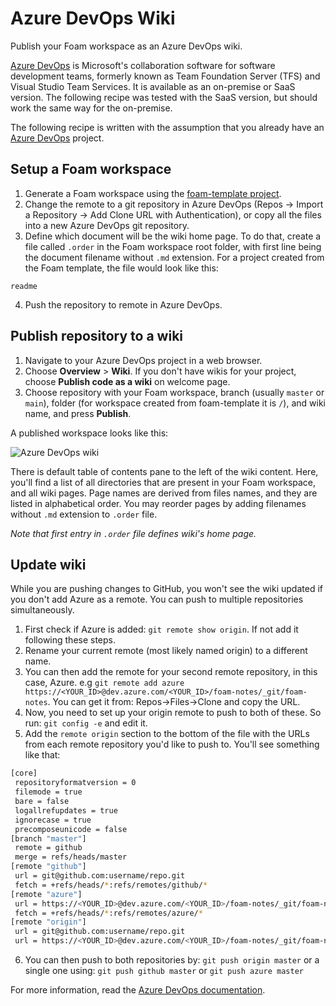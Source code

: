 # Azure DevOps Wiki

Publish your Foam workspace as an Azure DevOps wiki.

[Azure DevOps](https://azure.microsoft.com/en-us/services/devops/) is Microsoft's collaboration software for software development teams, formerly known as Team Foundation Server (TFS) and Visual Studio Team Services. It is available as an on-premise or SaaS version. The following recipe was tested with the SaaS version, but should work the same way for the on-premise.

The following recipe is written with the assumption that you already have an [Azure DevOps](https://azure.microsoft.com/en-us/services/devops/) project.

## Setup a Foam workspace

1. Generate a Foam workspace using the [foam-template project](https://github.com/foambubble/foam-template). 
2. Change the remote to a git repository in Azure DevOps (Repos -> Import a Repository -> Add Clone URL with Authentication), or copy all the files into a new Azure DevOps git repository.
3. Define which document will be the wiki home page. To do that, create a file called `.order` in the Foam workspace root folder, with first line being the document filename without `.md` extension. For a project created from the Foam template, the file would look like this:
```
readme
```
4. Push the repository to remote in Azure DevOps.

## Publish repository to a wiki


1. Navigate to your Azure DevOps project in a web browser.
2. Choose **Overview** > **Wiki**. If you don't have wikis for your project, choose **Publish code as a wiki** on welcome page. 
3. Choose repository with your Foam workspace, branch (usually `master` or `main`), folder (for workspace created from foam-template it is `/`), and wiki name, and press **Publish**.

A published workspace looks like this:

![Azure DevOps wiki](assets/images/azure-devops-wiki-demo.png)

There is default table of contents pane to the left of the wiki content. Here, you'll find a list of all directories that are present in your Foam workspace, and all wiki pages. Page names are derived from files names, and they are listed in alphabetical order. You may reorder pages by adding filenames without `.md` extension to `.order` file. 

_Note that first entry in `.order` file defines wiki's home page._

## Update wiki

While you are pushing changes to GitHub, you won't see the wiki updated if you don't add Azure as a remote. You can push to multiple repositories simultaneously.
 
 1. First check if Azure is added: `git remote show origin`. If not add it following these steps.
 2. Rename your current remote (most likely named origin) to a different name.
 3. You can then add the remote for your second remote repository, in this case, Azure. e.g `git remote add azure https://<YOUR_ID>@dev.azure.com/<YOUR_ID>/foam-notes/_git/foam-notes`. You can get it from: Repos->Files->Clone and copy the URL.
 4. Now, you need to set up your origin remote to push to both of these. So run: `git config -e` and edit it.
 5. Add the `remote origin` section to the bottom of the file with the URLs from each remote repository you'd like to push to. You'll see something like that:
 ```bash
 [core]
  repositoryformatversion = 0
  filemode = true
  bare = false
  logallrefupdates = true
  ignorecase = true
  precomposeunicode = false
[branch "master"]
  remote = github
  merge = refs/heads/master
[remote "github"]
  url = git@github.com:username/repo.git
  fetch = +refs/heads/*:refs/remotes/github/*
[remote "azure"]
  url = https://<YOUR_ID>@dev.azure.com/<YOUR_ID>/foam-notes/_git/foam-notes
  fetch = +refs/heads/*:refs/remotes/azure/*
[remote "origin"]
  url = git@github.com:username/repo.git
  url = https://<YOUR_ID>@dev.azure.com/<YOUR_ID>/foam-notes/_git/foam-notes
 ```
 6. You can then push to both repositories by: `git push origin master` or a single one using: `git push github master` or `git push azure master`
  



For more information, read the [Azure DevOps documentation](https://docs.microsoft.com/en-us/azure/devops/project/wiki/publish-repo-to-wiki). 
